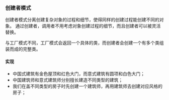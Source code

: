 ### 创建者模式

创建者模式分离创建复杂对象的过程和细节，使得同样的创建过程能创建不同的对象。
通过创建者，调用者不用考虑对象创建过程的细节，而且创建者可以被灵活替换。

与工厂模式不同，工厂模式会返回一个具体的类，而创建者会创建一个有多个类组装而成的完整类。

#### 实现
- 中国式建筑有金色屋顶和红色大门，而意式建筑有圆项和白色大门；
- 中国建筑师和意式建筑师分别擅长建造不同类型的建筑；
- 我们在盖不同类型的房子时先创建一个建筑师，再用建筑师去创建对应风格的房子；